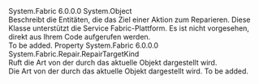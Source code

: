 <Type Name="RepairTargetDescription" FullName="System.Fabric.Repair.RepairTargetDescription">
  <TypeSignature Language="C#" Value="public class RepairTargetDescription" />
  <TypeSignature Language="ILAsm" Value=".class public auto ansi beforefieldinit RepairTargetDescription extends System.Object" />
  <TypeSignature Language="DocId" Value="T:System.Fabric.Repair.RepairTargetDescription" />
  <TypeSignature Language="VB.NET" Value="Public Class RepairTargetDescription" />
  <TypeSignature Language="F#" Value="type RepairTargetDescription = class" />
  <AssemblyInfo>
    <AssemblyName>System.Fabric</AssemblyName>
    <AssemblyVersion>6.0.0.0</AssemblyVersion>
  </AssemblyInfo>
  <Base>
    <BaseTypeName>System.Object</BaseTypeName>
  </Base>
  <Interfaces />
  <Docs>
    <summary>
      <para>Beschreibt die Entitäten, die das Ziel einer Aktion zum Reparieren.</para>
      <para>Diese Klasse unterstützt die Service Fabric-Plattform. Es ist nicht vorgesehen, direkt aus Ihrem Code aufgerufen werden.</para>
    </summary>
    <remarks>To be added.</remarks>
  </Docs>
  <Members>
    <Member MemberName="Kind">
      <MemberSignature Language="C#" Value="public System.Fabric.Repair.RepairTargetKind Kind { get; }" />
      <MemberSignature Language="ILAsm" Value=".property instance valuetype System.Fabric.Repair.RepairTargetKind Kind" />
      <MemberSignature Language="DocId" Value="P:System.Fabric.Repair.RepairTargetDescription.Kind" />
      <MemberSignature Language="VB.NET" Value="Public ReadOnly Property Kind As RepairTargetKind" />
      <MemberSignature Language="F#" Value="member this.Kind : System.Fabric.Repair.RepairTargetKind" Usage="System.Fabric.Repair.RepairTargetDescription.Kind" />
      <MemberType>Property</MemberType>
      <AssemblyInfo>
        <AssemblyName>System.Fabric</AssemblyName>
        <AssemblyVersion>6.0.0.0</AssemblyVersion>
      </AssemblyInfo>
      <ReturnValue>
        <ReturnType>System.Fabric.Repair.RepairTargetKind</ReturnType>
      </ReturnValue>
      <Docs>
        <summary>
          <para>Ruft die Art von der <see cref="T:System.Fabric.Repair.RepairTargetDescription" /> durch das aktuelle Objekt dargestellt wird.</para>
        </summary>
        <value>
          <para>Die Art von der <see cref="T:System.Fabric.Repair.RepairTargetDescription" /> durch das aktuelle Objekt dargestellt wird.</para>
        </value>
        <remarks>To be added.</remarks>
      </Docs>
    </Member>
  </Members>
</Type>